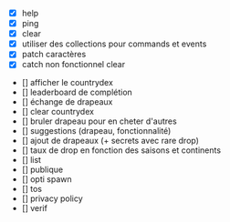 - [x] help
- [x] ping
- [x] clear
- [x] utiliser des collections pour commands et events
- [x] patch caractères
- [x] catch non fonctionnel clear

- [] afficher le countrydex
- [] leaderboard de complétion
- [] échange de drapeaux
- [] clear countrydex
- [] bruler drapeau pour en cheter d'autres
- [] suggestions (drapeau, fonctionnalité)
- [] ajout de drapeaux (+ secrets avec rare drop)
- [] taux de drop en fonction des saisons et continents
- [] list
- [] publique
- [] opti spawn
- [] tos
- [] privacy policy
- [] verif